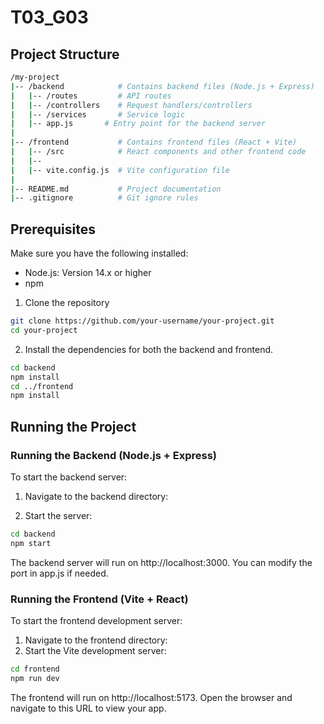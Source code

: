 # T03_G03

## Project Structure

```bash
/my-project
|-- /backend            # Contains backend files (Node.js + Express)
|   |-- /routes         # API routes
|   |-- /controllers    # Request handlers/controllers
|   |-- /services       # Service logic
|   |-- app.js       # Entry point for the backend server
|
|-- /frontend           # Contains frontend files (React + Vite)
|   |-- /src            # React components and other frontend code
|   |--         
|   |-- vite.config.js  # Vite configuration file
|
|-- README.md           # Project documentation
|-- .gitignore          # Git ignore rules

```


## Prerequisites

Make sure you have the following installed:

* Node.js: Version 14.x or higher
* npm


1. Clone the repository

```bash
git clone https://github.com/your-username/your-project.git
cd your-project
``` 

2. Install the dependencies for both the backend and frontend.
   
```bash
cd backend
npm install
cd ../frontend
npm install
```


## Running the Project

### Running the Backend (Node.js + Express)

To start the backend server:

1. Navigate to the backend directory:

2. Start the server:

```bash
cd backend
npm start
```
The backend server will run on http://localhost:3000. You can modify the port in app.js if needed.

### Running the Frontend (Vite + React)

To start the frontend development server:

1. Navigate to the frontend directory:
2. Start the Vite development server:

```bash
cd frontend
npm run dev
```

The frontend will run on http://localhost:5173. Open the browser and navigate to this URL to view your app.
